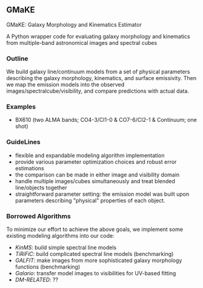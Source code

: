 ## GMaKE

GMaKE: Galaxy Morphology and Kinematics Estimator

A Python wrapper code for evaluating galaxy morphology and kinematics from multiple-band astronomical images and spectral cubes

### Outline

We build galaxy line/continuum models from a set of physical parameters describing the galaxy morphology, kinematics, and surface emissivity. Then we map the emission models into the observed images/spectralcube/visibility, and compare predictions with actual data.

### Examples

+ BX610 (two ALMA bands; CO4-3/CI1-0 & CO7-6/CI2-1 & Continuum; one shot)

### GuideLines

+ flexible and expandable modeling algorithm implementation
+ provide various parameter optimization choices and robust error estimations
+ the comparison can be made in either image and visibility domain
+ handle multiple images/cubes simultaneously and treat blended line/objects together
+ straightforward parameter setting: the emission model was built upon parameters describing "physical" properties of each object.


### Borrowed Algorithms

To minimize our effort to achieve the above goals, we implement some existing modeling algorithms into our code:

+ *KinMS*:      build simple spectral line models
+ *TiRiFiC*:     build complicated spectral line models (benchmarking)
+ *GALFIT*:    make images from more sophisticated galaxy morphology functions (benchmarking)
+ *Galario*:    transfer model images to visibilities for UV-based fitting
+ *DM-RELATED*:        ??
